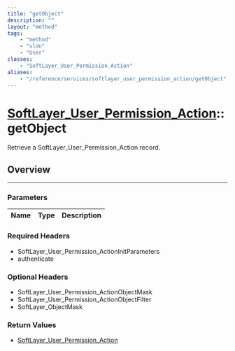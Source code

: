 ```yaml
---
title: "getObject"
description: ""
layout: "method"
tags:
    - "method"
    - "sldn"
    - "User"
classes:
    - "SoftLayer_User_Permission_Action"
aliases:
    - "/reference/services/softlayer_user_permission_action/getObject"
---
```

# [SoftLayer_User_Permission_Action](/reference/services/SoftLayer_User_Permission_Action)::getObject


Retrieve a SoftLayer_User_Permission_Action record.


## Overview 


-----

### Parameters 
|Name | Type | Description |
| --- | --- | --- |


### Required Headers
* SoftLayer_User_Permission_ActionInitParameters
* authenticate


### Optional Headers
* SoftLayer_User_Permission_ActionObjectMask
* SoftLayer_User_Permission_ActionObjectFilter
* SoftLayer_ObjectMask

### Return Values
* <a href='/reference/datatypes/SoftLayer_User_Permission_Action'>SoftLayer_User_Permission_Action </a>




